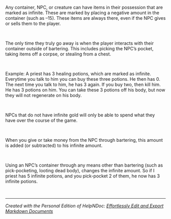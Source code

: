 # 

&nbsp;

Any container, NPC, or creature can have items in their possession that are marked as infinite. These are marked by placing a negative amount in the container (such as –15). These items are always there, even if the NPC gives or sells them to the player.&nbsp;

&nbsp;

The only time they truly go away is when the player interacts with their container outside of bartering. This includes picking the NPC’s pocket, taking items off a corpse, or stealing from a chest.

&nbsp;

Example: A priest has 3 healing potions, which are marked as infinite. Everytime you talk to him you can buy these three potions. He then has 0. The next time you talk to him, he has 3 again. If you buy two, then kill him. He has 3 potions on him. You can take these 3 potions off his body, but now they will not regenerate on his body.

&nbsp;

NPCs that do not have infinite gold will only be able to spend what they have over the course of the game.

&nbsp;

When you give or take money from the NPC through bartering, this amount is added (or subtracted) to his infinite amount.

&nbsp;

Using an NPC’s container through any means other than bartering (such as pick-pocketing, looting dead body), changes the infinite amount. So if I priest has 5 infinite potions, and you pick-pocket 2 of them, he now has 3 infinite potions.

&nbsp;


***
_Created with the Personal Edition of HelpNDoc: [Effortlessly Edit and Export Markdown Documents](<https://www.helpndoc.com/feature-tour/markdown-import-export-using-helpndoc-help-authoring-tool/>)_
